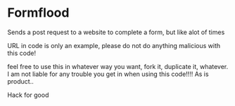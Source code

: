 # Formflood
Sends a post request to a website to complete a form, but like alot of times

URL in code is only an example, please do not do anything malicious with this code!

feel free to use this in whatever way you want, fork it, duplicate it, whatever. I am not liable for any trouble you get in when using this code!!!! As is product..

Hack for good
